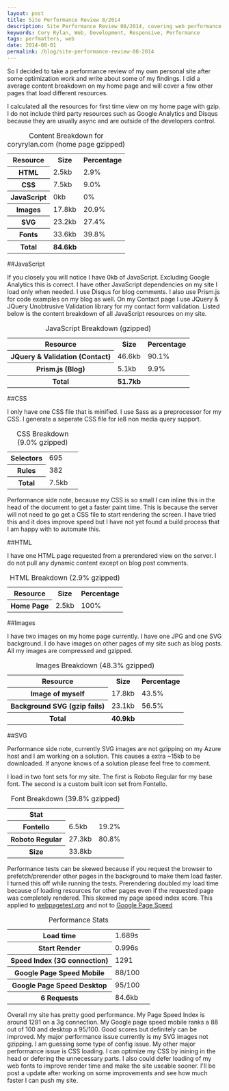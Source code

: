 ```yaml
---
layout: post
title: Site Performance Review 8/2014
description: Site Performance Review 08/2014, covering web performance issues with my own site.
keywords: Cory Rylan, Web, Development, Responsive, Performance
tags: perfmatters, web
date: 2014-08-01
permalink: /blog/site-performance-review-08-2014
---
```


So I decided to take a performance review of my own personal site after some optimization
work and write about some of my findings. I did a average content breakdown on my home page and will
cover a few other pages that load different resources.

I calculated all the resources for first time view on my home page with gzip. I do not include third party resources such as
Google Analytics and Disqus because they are usually async and are outside of the developers control.

<table>
    <caption>Content Breakdown for coryrylan.com (home page gzipped)</caption>
    <tbody>
        <tr>
            <th scope="col">Resource</th>
            <th scope="col">Size</th>
            <th scope="col">Percentage</th>
        </tr>
        <tr>
            <th scope="row">HTML</th>
            <td>2.5kb</td>
            <td>2.9%</td>
        </tr>
        <tr>
            <th scope="row">CSS</th>
            <td>7.5kb</td>
            <td>9.0%</td>
        </tr>
        <tr>
            <th scope="row">JavaScript</th>
            <td>0kb</td>
            <td>0%</td>
        </tr>
        <tr>
            <th scope="row">Images</th>
            <td>17.8kb</td>
            <td>20.9%</td>
        </tr>
        <tr>
            <th scope="row">SVG</th>
            <td>23.2kb</td>
            <td>27.4%</td>
        </tr>
        <tr>
            <th scope="row">Fonts</th>
            <td>33.6kb</td>
            <td>39.8%</td>
        </tr>
        <tr>
            <th scope="col">Total</th>
            <th scope="col">84.6kb</th>
            <th scope="col"></th>
        </tr>
    </tbody>
</table>

##JavaScript

If you closely you will notice I have 0kb of JavaScript. Excluding Google Analytics this is correct. I have other JavaScript dependencies
on my site I load only when needed. I use Disqus for blog comments. I also use Prism.js for code examples on my blog as well. On my
Contact page I use JQuery & JQuery Unobtrusive Validation library for my contact form validation. Listed below is the content breakdown of all JavaScript resources on my site.

<table>
    <caption>JavaScript Breakdown (gzipped)</caption>
    <tbody>
        <tr>
            <th scope="col">Resource</th>
            <th scope="col">Size</th>
            <th scope="col">Percentage</th>
        </tr>
        <tr>
            <th scope="row">JQuery &amp; Validation (Contact)</th>
            <td>46.6kb</td>
            <td>90.1%</td>
        </tr>
        <tr>
            <th scope="row">Prism.js (Blog)</th>
            <td>5.1kb</td>
            <td>9.9%</td>
        </tr>
        <tr>
            <th scope="col">Total</th>
            <th scope="col">51.7kb</th>
            <th scope="col"></th>
        </tr>
    </tbody>
</table>

##CSS

I only have one CSS file that is minified. I use Sass as a preprocessor for my CSS. I generate a seperate CSS file for ie8 non media query support.

<table>
    <caption>CSS Breakdown (9.0% gzipped)</caption>
    <tbody>
        <tr>
            <th scope="row">Selectors</th>
            <td>695</td>
            <td></td>
        </tr>
        <tr>
            <th scope="row">Rules</th>
            <td>382</td>
            <td></td>
        </tr>
        <tr>
            <th scope="row">Total</th>
            <td>7.5kb</td>
            <td></td>
        </tr>
    </tbody>
</table>

Performance side note, because my CSS is so small I can inline this in the head of the document to get a faster paint time. This is
because the server will not need to go get a CSS file to start rendering the screen. I have tried this and it does improve speed but I
have not yet found a build process that I am happy with to automate this.

##HTML

I have one HTML page requested from a prerendered view on the server. I do not
pull any dynamic content except on blog post comments.

<table>
    <caption>HTML Breakdown (2.9% gzipped)</caption>
    <tbody>
        <tr>
            <th scope="col">Resource</th>
            <th scope="col">Size</th>
            <th scope="col">Percentage</th>
        </tr>
        <tr>
            <th scope="row">Home Page</th>
            <td>2.5kb</td>
            <td>100%</td>
        </tr>
    </tbody>
</table>

##Images

I have two images on my home page currently. I have one JPG and one SVG background. I do have images
on other pages of my site such as blog posts. All my images are compressed and gzipped.

<table>
    <caption>Images Breakdown (48.3% gzipped)</caption>
    <tbody>
        <tr>
            <th scope="col">Resource</th>
            <th scope="col">Size</th>
            <th scope="col">Percentage</th>
        </tr>
        <tr>
            <th scope="row">Image of myself</th>
            <td>17.8kb</td>
            <td>43.5%</td>
        </tr>
        <tr>
            <th scope="row">Background SVG (gzip fails)</th>
            <td>23.1kb</td>
            <td>56.5%</td>
        </tr>
        <tr>
            <th scope="col">Total</th>
            <th scope="col">40.9kb</th>
            <th scope="col"></th>
        </tr>
    </tbody>
</table>

##SVG

Performance side note, currently SVG images are not gzipping on my Azure host and I am working on a solution. This causes
a extra ~15kb to be downloaded. If anyone knows of a solution please feel free to comment.

I load in two font sets for my site. The first is Roboto Regular for my base font. The second is a custom built icon set
from Fontello.

<table>
    <caption>Font Breakdown (39.8% gzipped)</caption>
    <tbody>
        <tr>
            <th scope="col">Stat</th>
            <th scope="col"></th>
            <th scope="col"></th>
        </tr>
        <tr>
            <th scope="row">Fontello</th>
            <td>6.5kb</td>
            <td>19.2%</td>
        </tr>
        <tr>
            <th scope="row">Roboto Regular</th>
            <td>27.3kb</td>
            <td>80.8%</td>
        </tr>
        <tr>
            <th scope="row">Size</th>
            <td>33.8kb</td>
            <td></td>
        </tr>
    </tbody>
</table>

Performance tests can be skewed because if you
request the browser to prefetch/prerender other pages in the background to make them load faster. I turned this off while running
the tests. Prerendering doubled my load time because of loading resources for other pages even if the requested page was completely rendered.
This skewed my page speed index score. This applied to <a href="http://www.webpagetest.org/" target="_blank">webpagetest.org</a> and not to <a href="http://developers.google.com/speed/pagespeed/insights/" target="_blank">Google Page Speed</a>

<table>
    <caption>Performance Stats</caption>
    <tbody>
        <tr>
            <th scope="row">Load time</th>
            <td>1.689s</td>
            <td></td>
        </tr>
        <tr>
            <th scope="row">Start Render</th>
            <td>0.996s</td>
            <td></td>
        </tr>
        <tr>
            <th scope="row">Speed Index (3G connection)</th>
            <td>1291</td>
            <td></td>
        </tr>
        <tr>
            <th scope="row">Google Page Speed Mobile</th>
            <td>88/100</td>
            <td></td>
        </tr>
        <tr>
            <th scope="row">Google Page Speed Desktop</th>
            <td>95/100</td>
            <td></td>
        </tr>
        <tr>
            <th scope="row">6 Requests</th>
            <td>84.6kb</td>
            <td></td>
        </tr>
    </tbody>
</table>

Overall my site has pretty good performance. My Page Speed Index is around 1291 on a 3g connection.
My Google page speed mobile ranks a 88 out of 100 and desktop a 95/100. Good scores but definitely can be improved.
My major performance issue currently is my SVG images not gzipping. I am guessing some type of config issue. My other major
performance issue is CSS loading. I can optimize my CSS by inining in the head or defering the unnecessary parts. I also could defer
loading of my web fonts to improve render time and make the site useable sooner. I'll be post a update after working on some
improvements and see how much faster I can push my site.
